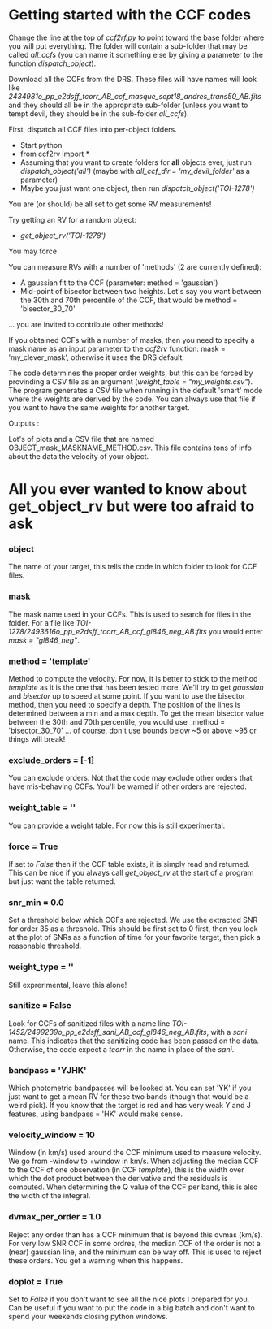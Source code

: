 # Getting started with the CCF codes


Change the line at the top of _ccf2rf.py_ to point toward the base
folder where you will put everything. The folder will contain a sub-folder 
that may be called _all_ccfs_ (you can name it something else by giving a 
parameter to the function _dispatch_object_).

Download all the CCFs from the DRS. These files will have names will look like _2434981o_pp_e2dsff_tcorr_AB_ccf_masque_sept18_andres_trans50_AB.fits_ and 
they should all be in the appropriate sub-folder (unless you want to tempt devil, they should be in the sub-folder
_all_ccfs_). 

First, dispatch all CCF files into per-object folders.
- Start python
- from ccf2rv import *
- Assuming that you want to create folders for **all** objects ever, just run 
_dispatch_object('all')_ (maybe with _all_ccf_dir = 'my_devil_folder'_ as a parameter)
- Maybe you just want one object, then run _dispatch_object('TOI-1278')_

You are (or should) be all set to get some RV measurements!

Try getting an RV for a random object:

- _get_object_rv('TOI-1278')_

You may force 

You can measure RVs with a number of 'methods' (2 are currently defined):

- A gaussian fit to the CCF (parameter: method = 'gaussian')
- Mid-point of bisector between two heights. Let's say you want between the 30th and 70th 
percentile of the CCF, that would be method = 'bisector_30_70'

... you are invited to contribute other methods!

If you obtained CCFs with a number of masks, then you need to specify a mask name as 
an input parameter to the _ccf2rv_ function: mask = 'my_clever_mask', otherwise it uses the DRS default.

The code determines the proper order weights, but this can be forced 
by provinding a CSV file as an argument (_weight_table = "my_weights.csv"_). The 
program generates a CSV file when running in the default 'smart' mode where 
the weights are derived by the code. You can always use that file if you want to
have the same weights for another target.

Outputs : 

Lot's of plots and a CSV file that are named OBJECT_mask_MASKNAME_METHOD.csv. This file
contains tons of info about the data the velocity of your object.



# All you ever wanted to know about get_object_rv but were too afraid to ask

### object 
The name of your target, this tells the code in which folder to look for CCF files.
### mask 
The mask name used in your CCFs. This is used to search for files in the folder. For a file like _TOI-1278/2493616o_pp_e2dsff_tcorr_AB_ccf_gl846_neg_AB.fits_
you would enter _mask = "gl846_neg"_.
### method = 'template'
Method to compute the velocity. For now, it is better to stick to the method _template_ as it is the one
that has been tested more. We'll try to get _gaussian_ and _bisector_ up to speed at some point. If
you want to use the bisector method, then you need to specify a depth. The position of the lines 
is determined between a min and a max depth. To get the mean bisector value between the 30th and 70th 
percentile, you would use _method = 'bisector_30_70' ... of course, don't use bounds below ~5 or 
above ~95 or things will break!
### exclude_orders = [-1]
You can exclude orders. Not that the code may exclude other orders that have mis-behaving CCFs. You'll be
warned if other orders are rejected.
### weight_table = ''
You can provide a weight table. For now this is still experimental.
### force = True
If set to _False_ then if the CCF table exists, it is simply read and returned. This can be nice 
if you always  call _get_object_rv_ at the start of a program but just want the table returned.
### snr_min = 0.0
Set a threshold below which CCFs are rejected. We use the extracted SNR for order 35 as a threshold. 
This should be first set to 0 first, then you look at the plot of SNRs as a function of time for your
favorite target, then pick a reasonable threshold.
### weight_type = ''
Still exprerimental, leave this alone!
### sanitize = False
Look for CCFs of sanitized files with a name line _TOI-1452/2499239o_pp_e2dsff_sani_AB_ccf_gl846_neg_AB.fits_,
with a _sani_ name. This indicates that the sanitizing code has been passed on the data. Otherwise, the 
code expect a _tcorr_ in the name in place of the _sani_.
### bandpass = 'YJHK'
Which photometric bandpasses will be looked at. You can set 'YK' if you just want to get a mean RV for these
two bands (though that would be a weird pick). If you know that the target is red and has very weak Y and J features,
using bandpass = 'HK' would make sense.
### velocity_window = 10
Window (in km/s) used around the CCF minimum used to measure velocity. We go from -window to +window in km/s. 
When adjusting the median CCF to the CCF of one observation (in CCF _template_), this is the width over 
which the dot product between the derivative and the residuals is computed. When determining the Q value
of the CCF per band, this is also the width of the integral.
### dvmax_per_order = 1.0
Reject any order than has a CCF minimum that is beyond this dvmas (km/s). For very low SNR CCF in some ordres,
the median CCF of the order is not a (near) gaussian line, and the minimum can be way off. This is used 
to reject these orders. You get a warning when this happens.
### doplot = True
Set to _False_ if you don't want to see all the nice plots I prepared for you. Can be useful if you
want to put the code in a big batch and don't want to spend your weekends closing python windows.
